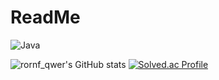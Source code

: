 # ReadMe

![Java](https://img.shields.io/badge/Java-007396.svg?&style=for-the-badge&logo=Java&logoColor=white)

![rornf_qwer's GitHub stats](https://github-readme-stats.vercel.app/api?username=rornf_qwer&show_icons=true&theme=radical) 
[![Solved.ac Profile](http://mazassumnida.wtf/api/v2/generate_badge?boj=tmskwjs)](https://solved.ac/tmskwjs/)
